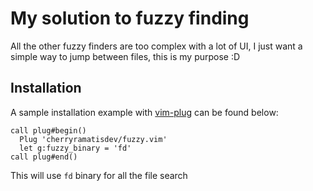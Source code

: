 # My solution to fuzzy finding

All the other fuzzy finders are too complex with a lot of UI, I just want a simple way to jump between files, this is my purpose :D 

## Installation

A sample installation example with [vim-plug](https://github.com/junegunn/vim-plug) can be found below:

```vim
call plug#begin()
  Plug 'cherryramatisdev/fuzzy.vim'
  let g:fuzzy_binary = 'fd'
call plug#end()
```

This will use `fd` binary for all the file search
